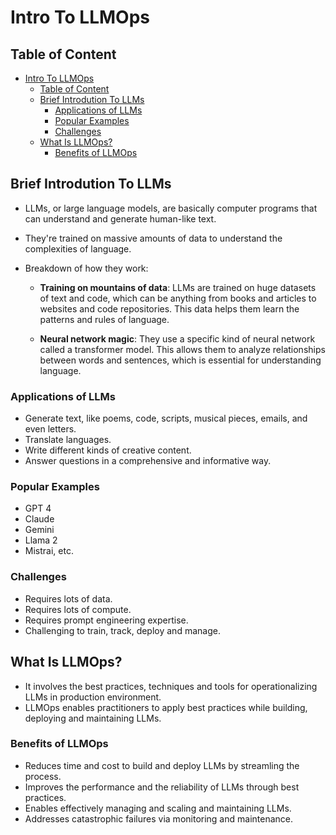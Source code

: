 # Intro To LLMOps

## Table of Content

- [Intro To LLMOps](#intro-to-llmops)
  - [Table of Content](#table-of-content)
  - [Brief Introdution To LLMs](#brief-introdution-to-llms)
    - [Applications of LLMs](#applications-of-llms)
    - [Popular Examples](#popular-examples)
    - [Challenges](#challenges)
  - [What Is LLMOps?](#what-is-llmops)
    - [Benefits of LLMOps](#benefits-of-llmops)

## Brief Introdution To LLMs

- LLMs, or large language models, are basically computer programs that can understand and generate human-like text.

- They're trained on massive amounts of data to understand the complexities of language.

- Breakdown of how they work:

  - **Training on mountains of data**: LLMs are trained on huge datasets of text and code, which can be anything from books and articles to websites and code repositories. This data helps them learn the patterns and rules of language.

  - **Neural network magic**:  They use a specific kind of neural network called a transformer model. This allows them to analyze relationships between words and sentences, which is essential for understanding language.

### Applications of LLMs

- Generate text, like poems, code, scripts, musical pieces, emails, and even letters.
- Translate languages.
- Write different kinds of creative content.
- Answer questions in a comprehensive and informative way.

### Popular Examples

- GPT 4
- Claude
- Gemini
- Llama 2
- Mistrai, etc.

### Challenges

- Requires lots of data.
- Requires lots of compute.
- Requires prompt engineering expertise.
- Challenging to train, track, deploy and manage.

## What Is LLMOps?

- It involves the best practices, techniques and tools for operationalizing LLMs in production environment.
- LLMOps enables practitioners to apply best practices while building, deploying and maintaining LLMs.

### Benefits of LLMOps

- Reduces time and cost to build and deploy LLMs by streamling the process.
- Improves the performance and the reliability of LLMs through best practices.
- Enables effectively managing and scaling and maintaining LLMs.
- Addresses catastrophic failures via monitoring and maintenance.
